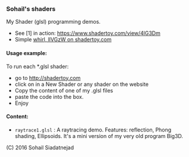 ### Sohail's shaders

My Shader (glsl) programming demos.

* See [1] in action: https://www.shadertoy.com/view/4lG3Dm
* Simple [whirl, llVGzW on shadertoy.com](https://www.shadertoy.com/view/llVGzW)

#### Usage example:

To run each *.glsl shader:
* go to http://shadertoy.com
* click on in a New Shader or any shader on the website
* Copy the content of one of my .glsl files
* paste the code into the box.
* Enjoy

#### Content:
* `raytrace1.glsl` : A raytracing demo. Features: reflection, Phong shading, Ellipsoids. It's a mini version of my very old program Big3D.


(C) 2016 Sohail Siadatnejad

